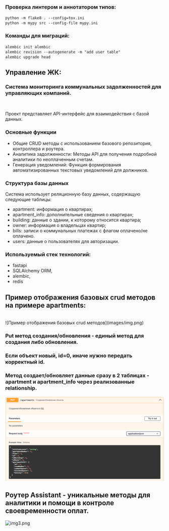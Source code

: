 ### Проверка линтером и аннотатором типов:
```
python -m flake8 . --config=tox.ini
python -m mypy src --config-file mypy.ini
```

### Команды для миграций:
```
alembic init alembic
alembic revision --autogenerate -m "add user table"
alembic upgrade head
```

## Управление ЖК: <br>
### Система мониторинга коммунальных задолженностей для управляющих компаний.<br>
<br>

Проект представляет API-интерфейс для взаимодействия с базой данных.<br>

### Основные функции
- Общие CRUD методы с использованием базового репозитория, контроллера и роутера.
- Аналитика задолженности: Методы API для получения подробной аналитики по неоплаченным счетам.<br>
- Генерация уведомлений: Функция формирования автоматизированных текстовых уведомлений для должников.<br>

### Структура базы данных

Система использует реляционную базу данных, содержащую следующие таблицы:

- apartment: информация о квартирах;
- apartment_info: дополнительные сведения о квартирах;
- building: данные о здании, к которому относится квартира;
- owner: информация о владельцах квартир;
- bills: записи о коммунальных платежах с флагом оплачено/не оплачено.
- users: данные о пользователях для авторизации.

### Используемый стек технологий:
- fastapi
- SQLAlchemy ORM,
- alembic,
- redis


## Пример отображения базовых crud методов на примере apartments:
<br>
![Пример отображения базовых crud методов](images/img.png)


### Put метод создания/обновления - единый метод для создания либо обновления.<br>
### Если объект новый, id=0, иначе нужно передать корректный id.<br>
### Метод создает/обновляет данные сразу в 2 таблицах - apartment и apartment_info через реализованные relationship.
![img2.png](images/img2.png)

## Роутер Assistant - уникальные методы для аналитики и помощи в контроле своевременности оплат.
![img3.png](images3/img.png)
